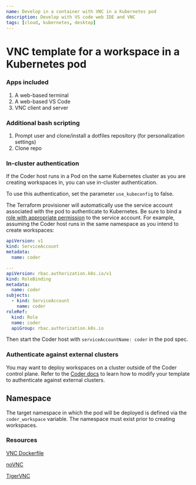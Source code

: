 ```yaml
---
name: Develop in a container with VNC in a Kubernetes pod
description: Develop with VS code web IDE and VNC
tags: [cloud, kubernetes, desktop]
---
```


# VNC template for a workspace in a Kubernetes pod

### Apps included

1. A web-based terminal
1. A web-based VS Code
1. VNC client and server

### Additional bash scripting

1. Prompt user and clone/install a dotfiles repository (for personalization settings)
1. Clone repo

### In-cluster authentication

If the Coder host runs in a Pod on the same Kubernetes cluster as you are creating workspaces in,
you can use in-cluster authentication.

To use this authentication, set the parameter `use_kubeconfig` to false.

The Terraform provisioner will automatically use the service account associated with the pod to
authenticate to Kubernetes. Be sure to bind a [role with appropriate permission](#rbac) to the
service account. For example, assuming the Coder host runs in the same namespace as you intend
to create workspaces:

```yaml
apiVersion: v1
kind: ServiceAccount
metadata:
  name: coder

---
apiVersion: rbac.authorization.k8s.io/v1
kind: RoleBinding
metadata:
  name: coder
subjects:
  - kind: ServiceAccount
    name: coder
roleRef:
  kind: Role
  name: coder
  apiGroup: rbac.authorization.k8s.io
```

Then start the Coder host with `serviceAccountName: coder` in the pod spec.

### Authenticate against external clusters

You may want to deploy workspaces on a cluster outside of the Coder control plane. Refer to the [Coder docs](https://coder.com/docs/v2/latest/platforms/kubernetes/additional-clusters) to learn how to modify your template to authenticate against external clusters.

## Namespace

The target namespace in which the pod will be deployed is defined via the `coder_workspace`
variable. The namespace must exist prior to creating workspaces.

### Resources

[VNC Dockerfile](https://github.com/coder/enterprise-images/tree/main/images/vnc)

[noVNC](https://novnc.com/info.html)

[TigerVNC](https://tigervnc.org/)